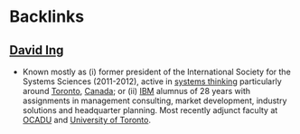 
# Backlinks
## [David Ing](<David Ing.md>)
- Known mostly as (i) former president of the International Society for the Systems Sciences (2011-2012), active in [systems thinking](<systems thinking.md>) particularly around [Toronto](<Toronto.md>), [Canada](<Canada.md>); or (ii) [IBM](<IBM.md>) alumnus of 28 years with assignments in management consulting, market development, industry solutions and headquarter planning.  Most recently adjunct faculty at [OCADU](<OCADU.md>) and [University of Toronto](<University of Toronto.md>).

